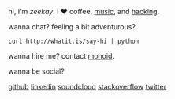 hi, i'm *zeekay*. i ♥ coffee, [music][soundcloud], and [hacking][github].

wanna chat? feeling a bit adventurous?

    curl http://whatit.is/say-hi | python

wanna hire me? contact [monoid][monoid].

wanna be social?

[github][github]
[linkedin][linkedin]
[soundcloud][soundcloud]
[stackoverflow][stackoverflow]
[twitter][twitter]

[github]:        https://github.com/zeekay
[linkedin]:      https://www.linkedin.com/in/zeekay
[monoid]:        http://monoid.io
[soundcloud]:    https://soundcloud.com/zeekay
[stackoverflow]: http://stackoverflow.com/users/641766/zeekay
[twitter]:       https://twitter.com/zeekay
